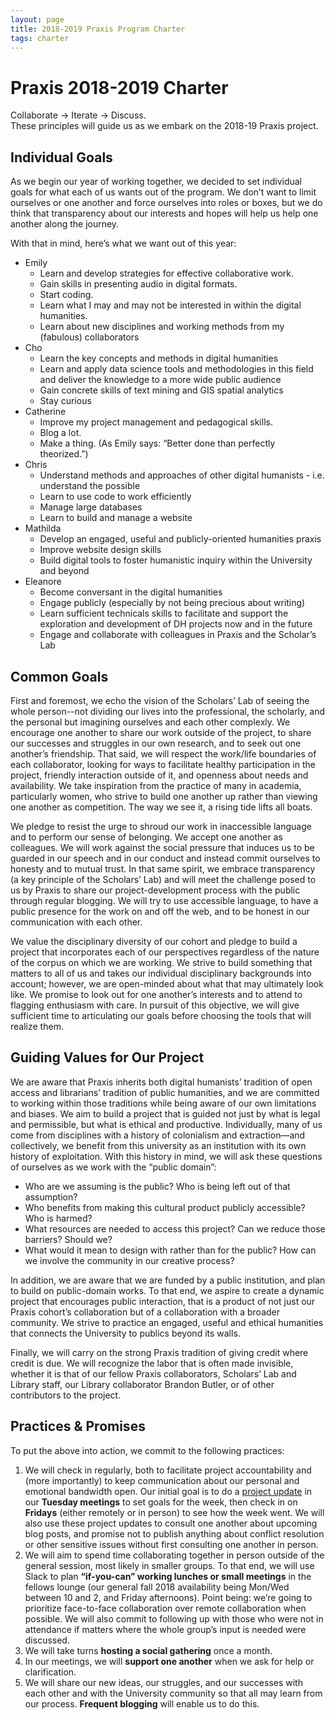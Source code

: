 ```yaml
---
layout: page
title: 2018-2019 Praxis Program Charter
tags: charter
---
```


# Praxis 2018-2019 Charter

Collaborate → Iterate → Discuss.  
These principles will guide us as we embark on the 2018-19 Praxis project.

## Individual Goals

As we begin our year of working together, we decided to set individual goals for what each of us wants out of the program. We don’t want to limit ourselves or one another and force ourselves into roles or boxes, but we do think that transparency about our interests and hopes will help us help one another along the journey.

With that in mind, here’s what we want out of this year:

* Emily
  * Learn and develop strategies for effective collaborative work.
  * Gain skills in presenting audio in digital formats.
  * Start coding.
  * Learn what I may and may not be interested in within the digital humanities.
  * Learn about new disciplines and working methods from my (fabulous) collaborators
* Cho
  * Learn the key concepts and methods in digital humanities
  * Learn and apply data science tools and methodologies in this field and deliver the knowledge to a more wide public audience
  * Gain concrete skills of text mining and GIS spatial analytics
  * Stay curious
* Catherine
  * Improve my project management and pedagogical skills.
  * Blog a lot.
  * Make a thing. (As Emily says: “Better done than perfectly theorized.”)
* Chris
  * Understand methods and approaches of other digital humanists - i.e. understand the possible
  * Learn to use code to work efficiently
  * Manage large databases
  * Learn to build and manage a website
* Mathilda
  * Develop an engaged, useful and publicly-oriented humanities praxis
  * Improve website design skills
  * Build digital tools to foster humanistic inquiry within the University and beyond
* Eleanore
  * Become conversant in the digital humanities
  * Engage publicly (especially by not being precious about writing)
  * Learn sufficient technicals skills to facilitate and support the exploration and development of DH projects now and in the future
  * Engage and collaborate with colleagues in Praxis and the Scholar’s Lab
  
## Common Goals

First and foremost, we echo the vision of the Scholars’ Lab of seeing the whole person--not dividing our lives into the professional, the scholarly, and the personal but imagining ourselves and each other complexly. We encourage one another to share our work outside of the project, to share our successes and struggles in our own research, and to seek out one another’s friendship. That said, we will respect the work/life boundaries of each collaborator, looking for ways to facilitate healthy participation in the project, friendly interaction outside of it, and openness about needs and availability. We take inspiration from the practice of many in academia, particularly women, who strive to build one another up rather than viewing one another as competition. The way we see it, a rising tide lifts all boats.

We pledge to resist the urge to shroud our work in inaccessible language and to perform our sense of belonging. We accept one another as colleagues. We will work against the social pressure that induces us to be guarded in our speech and in our conduct and instead commit ourselves to honesty and to mutual trust. In that same spirit, we embrace transparency (a key principle of the Scholars’ Lab) and will meet the challenge posed to us by Praxis to share our project-development process with the public through regular blogging. We will try to use accessible language, to have a public presence for the work on and off the web, and to be honest in our communication with each other.

We value the disciplinary diversity of our cohort and pledge to build a project that incorporates each of our perspectives regardless of the nature of the corpus on which we are working. We strive to build something that matters to all of us and takes our individual disciplinary backgrounds into account; however, we are open-minded about what that may ultimately look like. We promise to look out for one another’s interests and to attend to flagging enthusiasm with care. In pursuit of this objective, we will give sufficient time to articulating our goals before choosing the tools that will realize them.
  
## Guiding Values for Our Project

We are aware that Praxis inherits both digital humanists’ tradition of open access and librarians’ tradition of public humanities, and we are committed to working within those traditions while being aware of our own limitations and biases. We aim to build a project that is guided not just by what is legal and permissible, but what is ethical and productive. Individually, many of us come from disciplines with a history of colonialism and extraction—and collectively, we benefit from this university as an institution with its own history of exploitation. With this history in mind, we will ask these questions of ourselves as we work with the “public domain”:

* Who are we assuming is the public? Who is being left out of that assumption?
* Who benefits from making this cultural product publicly accessible? Who is harmed?
* What resources are needed to access this project? Can we reduce those barriers? Should we?
* What would it mean to design with rather than for the public? How can we involve the community in our creative process? 

In addition, we are aware that we are funded by a public institution, and plan to build on public-domain works. To that end, we aspire to create a dynamic project that encourages public interaction, that is a product of not just our Praxis cohort’s collaboration but of a collaboration with a broader community. We strive to practice an engaged, useful and ethical humanities that connects the University to publics beyond its walls.

Finally, we will carry on the strong Praxis tradition of giving credit where credit is due. We will recognize the labor that is often made invisible, whether it is that of our fellow Praxis collaborators, Scholars’ Lab and Library staff, our Library collaborator Brandon Butler, or of other contributors to the project.

## Practices & Promises

To put the above into action, we commit to the following practices:

1. We will check in regularly, both to facilitate project accountability and (more importantly) to keep communication about our personal and emotional bandwidth open. Our initial goal is to do a [project update](https://www.mountaingoatsoftware.com/agile/scrum/meetings/daily-scrum) in our **Tuesday meetings** to set goals for the week, then check in on **Fridays** (either remotely or in person) to see how the week went. We will also use these project updates to consult one another about upcoming blog posts, and promise not to publish anything about conflict resolution or other sensitive issues without first consulting one another in person.
2. We will aim to spend time collaborating together in person outside of the general session, most likely in smaller groups. To that end, we will use Slack to plan **“if-you-can” working lunches or small meetings** in the fellows lounge (our general fall 2018 availability being Mon/Wed between 10 and 2, and Friday afternoons). Point being: we’re going to prioritize face-to-face collaboration over remote collaboration when possible. We will also commit to following up with those who were not in attendance if matters where the whole group’s input is needed were discussed.
3. We will take turns **hosting a social gathering** once a month.
4. In our meetings, we will **support one another** when we ask for help or clarification.
5. We will share our new ideas, our struggles, and our successes with each other and with the University community so that all may learn from our process. **Frequent blogging** will enable us to do this.
